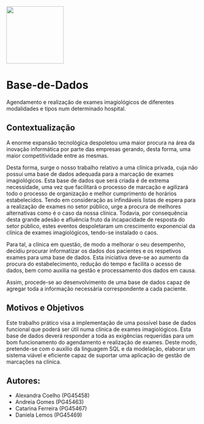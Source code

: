<img src='images/logo.png' width='150'>


# Base-de-Dados

Agendamento e realização de exames imagiológicos de diferentes modalidades e tipos num determinado hospital.

## Contextualização

A enorme expansão tecnológica despoletou uma maior procura na área da inovação informática por parte das empresas gerando, desta forma, uma maior competitividade entre as mesmas.

Desta forma, surge o nosso trabalho relativo a uma clínica privada, cuja não possui uma base de dados adequada para a marcação de exames imagiológicos. Esta base de dados que será criada é de extrema necessidade, uma vez que facilitará o processo de marcação e agilizará todo o processo de organização e melhor cumprimento de horários estabelecidos. Tendo em consideração as infindáveis listas de espera para a realização de exames no setor público, urge a procura de melhores alternativas como é o caso da nossa clínica. Todavia, por consequência desta grande adesão e afluência fruto da incapacidade de resposta do setor público, estes eventos despoletaram um crescimento exponencial da clínica de exames imagiológicos, tendo-se instalado o caos.

Para tal, a clínica em questão, de modo a melhorar o seu desempenho, decidiu procurar informatizar os dados dos pacientes e os respetivos exames para uma base de dados. Esta iniciativa deve-se ao aumento da procura do estabelecimento, redução do tempo e facilita o acesso de dados, bem como auxilia na gestão e processamento dos dados em causa.

Assim, procede-se ao desenvolvimento de uma base de dados capaz de agregar toda a informação necessária correspondente a cada paciente.

## Motivos e Objetivos

Este trabalho prático visa a implementação de uma possível base de dados funcional que poderá ser útil numa clínica de exames imagiológicos. Esta base de dados deverá responder a toda as exigências requeridas para um bom funcionamento do agendamento e realização de exames. Deste modo, pretende-se com o auxílio da linguagem SQL e da modelação, elaborar um sistema viável e eficiente capaz de suportar uma aplicação de gestão de marcações na clínica.

## Autores:

- Alexandra Coelho (PG45458)
- Andreia Gomes (PG45463)
- Catarina Ferreira (PG45467)
- Daniela Lemos (PG45469)

